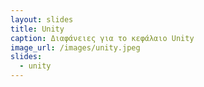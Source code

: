 ```yaml
---
layout: slides
title: Unity
caption: Διαφάνειες για το κεφάλαιο Unity
image_url: /images/unity.jpeg
slides:
  - unity
---
```

